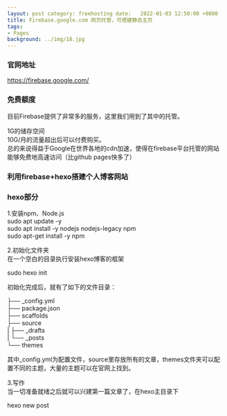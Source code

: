 ```yaml
---
layout: post category: freehosting date:   2022-01-03 12:50:00 +0800
title: Firebase.google.com 网页托管，可搭建静态主页
tags:
- Pages
background: ../img/18.jpg
---
```


### 官网地址
https://firebase.google.com/

### 免费额度
目前Firebase提供了非常多的服务，这里我们用到了其中的托管。

1G的储存空间<br>
10G/月的流量超出后可以付费购买。<br>
总的来说得益于Google在世界各地的cdn加速，使得在firebase平台托管的网站能够免费地高速访问（比github pages快多了）<br>

### 利用firebase+hexo搭建个人博客网站


### hexo部分
1.安装npm、Node.js<br>
sudo apt update -y<br>
sudo apt install -y nodejs nodejs-legacy npm<br>
sudo apt-get install -y npm<br>

2.初始化文件夹<br>
在一个空白的目录执行安装hexo博客的框架

sudo hexo init

初始化完成后，就有了如下的文件目录：

├── _config.yml<br>
├── package.json<br>
├── scaffolds<br>
├── source<br>
|   ├── _drafts<br>
|   └── _posts<br>
└── themes<br>

其中_config.yml为配置文件，source里存放所有的文章，themes文件夹可以配置不同的主题，大量的主题可以在官网上找到。

3.写作<br>
当一切准备就绪之后就可以兴建第一篇文章了，在hexo主目录下

hexo new post <title>

就会在source/_posts文件夹下生成一篇文章，比如运行了

hexo new post 第一篇文章

就会在上述目录下找到一个名为第一篇文章.md的文件，然后就可以在里面用markdown写作了。这里推荐使用Typora作为markdown的写作工具

4.生成静态页面html文件<br>
写作完成后，在根目录运行命令

hexo g

就会将文章和主题打包在一起生成HTML文件，生成的文件会放在根目录的public文件夹下。网站运行所需的所有东西全都被放在这个文件夹下。

同时，也可以运行

hexo server

这个命令会在本地启动服务器，可以通过http://localhost:4000/来预览效果。

可以看到hexo的使用非常简单。更多详细的说明可以查看官方文档。

但是我这里firebase作为托管服务器，实际运行的时候无需启动本地服务器可以直接执行命令把hexo博客提交到firebase平台。

完整提交内容：

firebase deploy

只提交更改内容：

firebase deploy --only hosting

部署就完成了，内容将部署至 Firebase项目的默认托管网址：project-id.firebaseapp.com

这样在我的博客网站：https://usg-cn.web.app/ 就可以看到修改后的结果了。



### firebase部分
Firebase ，谷歌的又一个神器，具体怎么神我就不多作介绍了，我们只用上了其中很小的一部分功能：托管。

关于托管，官方是这样介绍的：

Firebase 托管为您的网页应用提供快速、安全的静态托管。<br>
Firebase 托管是为开发者提供的生产级网页内容托管服务。 借助 Firebase 托管，您只需一条命令，便可轻松快捷地将网页应用和静态内容部署到全球内容分发网络。

使用Firebase有很多非常难得的好处：

全球SSD CDN，速度比GitHub快。<br>
一键回滚。Firebase托管使用一键式回滚提供完整的版本控制和管理。<br>
零配置的SSL，自动启动HTTPS。<br>
完美的中文文档支持。<br>
使用Firebase的体验非常好，虽然是谷歌的产品但是提供了非常完整的中文文档支持，而且写得非常简单易懂，同一个代码示例提供多种编程语言的版本，里面的很多功能都能快速上手。
<br>
1.创建项目<br>
首先访问Firebase创建一个项目。

创建时项目ID要注意，它会被用在URL上，如果不想自己定义域名的话以后就会一直用这个ID来作为域名访问。比如ID是usg-cn，<br>
那么域名就会是https://usg-cn.firebaseapp.com/ 和 https://usg-cn.web.app/<br>

2.初始化<br>
运行以下命令来安装Firebase（需预先安装Node.js）:

npm install -g firebase-tools

然后运行以下命令来登录，运行完后会弹出一个浏览器窗口：

firebase login

登录后再切换到刚才生成的Hexo目录下，

cd hexo/

运行

firebase init

运行时会让选择要使用什么功能，因为我们使用过的是托管所以这里选择Hosting，然后会提示选择一个用作公共根目录的目录。<br>
这个目录就是放所有静态文件的地方，默认为public，名字刚好和Hexo生成的静态文件目录名字一样，所以无需更改。

这个命令会在项目目录下创建一个firebase.json配置文件，可以通过它来自定义托管行为。

运行<br>
最后，完全所有改动后运行

hexo g

这个命令会让Hexo生成public文件夹，因为Firebase部署的就是public文件夹，所以要先运行Hexo。

然后运行

firebase deploy

部署就完成了，内容将部署至 Firebase项目的默认托管网址：project-id.firebaseapp.com

大功告成了，接下来就是欣赏博客的时候了。

常用命令<br>
hexo clean<br>
hexo generate<br>
hexo deploy<br>

hexo clean用于清除旧版本生成的静态文件（推送到远端的public文件）<br>
hexo generate生成新的静态文件（public文件），生成这个文件是根据/source文件中的内容生成<br>
hexo deploy推送github部署博客<br>
hexo new "postName" # 新建文章<br>
hexo new page "pageName" # 新建页面<br>
hexo generate # 生成静态页面至public目录<br>
hexo server # 开启预览访问端口（默认端口4000，'ctrl + c'关闭server）<br>
hexo deploy # 将静态博客页面部署到GitHub<br>
hexo help  # 查看帮助<br>
hexo version  # 查看Hexo的版本<br>
<br>
hexo new创建新的文章，创建的文章会在source/_posts/目录下，文章格式.md（Markdown格式），<br>
每次就可以直接编辑博客直接编辑这个文件就可以了，也可以把写好.md的文件直接拖到这个文件夹中<br>
hexo generate生成静态页面，生成的文件都是在public/文件下，这个文件就是最后推送到github的文件
